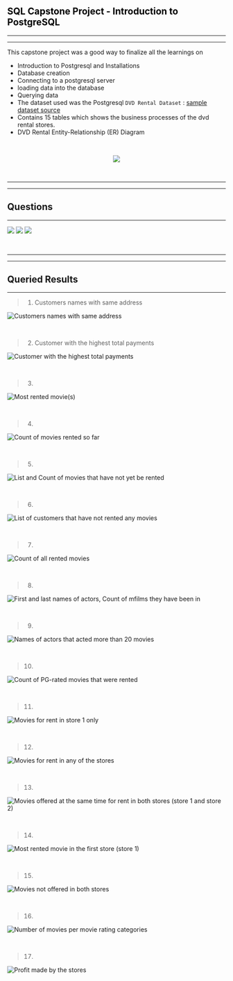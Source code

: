 ## <span style="color:black"> __SQL Capstone Project - Introduction to PostgreSQL__  </span>

---
---

This capstone project was a good way to finalize all the learnings on

 - Introduction to Postgresql and Installations
  - Database creation
  - Connecting to a postgresql server
  - loading data into the database
  - Querying data
  - The dataset used was the Postgresql `DVD Rental Dataset` : [sample dataset source](https://neon.tech/postgresql/postgresql-getting-started/postgresql-sample-database)
  - Contains $15$ tables which shows the business processes of the dvd rental stores.
  - DVD Rental Entity-Relationship (ER) Diagram

<br>  

<p align="center">

<div style="text-align:center"><img src="images\postgresql-sample-database-diagram.png" /></div>

</p>

<br>

---
---

## Questions
---
![](images\sql-capstone-project-slide-1.png)
![](images\sql-capstone-project-slide-2.png)
![](images\sql-capstone-project-slide-3.png)


<br>


---
---

## Queried Results
---


> 1. Customers names with same address

![Customers names with same address](images\CQ001-customer-name-same-address.png)

<br>

> 2. Customer with the highest total payments

![Customer with the highest total payments](images\CQ002-customer-highest-total-payments.png)

<br>

> 3. 
![Most rented movie(s)](images\CQ003-most-rented-movie.png)

<br>

> 4. 
![Count of movies rented so far](images\CQ004-movies-rented-count.png)

<br>

> 5. 
![List and Count of movies that have not yet be rented](images\CQ005-movies-not-rented-count.png)

<br>

> 6. 
![List of customers that have not rented any movies](images\CQ006-customers-not-rented.png)

<br>

> 7. 
![Count of all rented movies](images\CQ007-all-movies-rent-count.png)

<br>

> 8. 
![First and last names of actors, Count of mfilms they have been in](images\CQ008-actors-names-countf-movies-in.png)

<br>

> 9. 
![Names of actors that acted more than 20 movies](images\CQ009-actors-names-in-more-than-20-movies.png)

<br>

> 10. 
![Count of PG-rated movies that were rented](images\CQ010-rated-PG-movies-rent-count.png)

<br>

> 11. 
![Movies for rent in store 1 only](images\CQ011-movies-for-rent-only-in-store-1.png)

<br>

> 12. 
![Movies for rent in any of the stores](images\CQ012-movies-for-rent-in-any-store.png)

<br>

> 13. 
![Movies offered at the same time for rent in both stores (store 1 and store 2)](images\CQ013-movies-offered-same-time-both-stores.png)

<br>

> 14. 
![Most rented movie in the first store (store 1)](images\CQ014-most-rented-movie-in-store-1.png)

<br>

> 15. 
![Movies not offered in both stores](images\CQ015-movies-not-offered-in-both-stores.png)

<br>

> 16. 
![Number of movies per movie rating categories](images\CQ016-no-of-movies-per-movie-rating.png)

<br>

> 17. 
![Profit made by the stores](images\CQ017-profit-made-by-stores-1n2.png)


<br>


